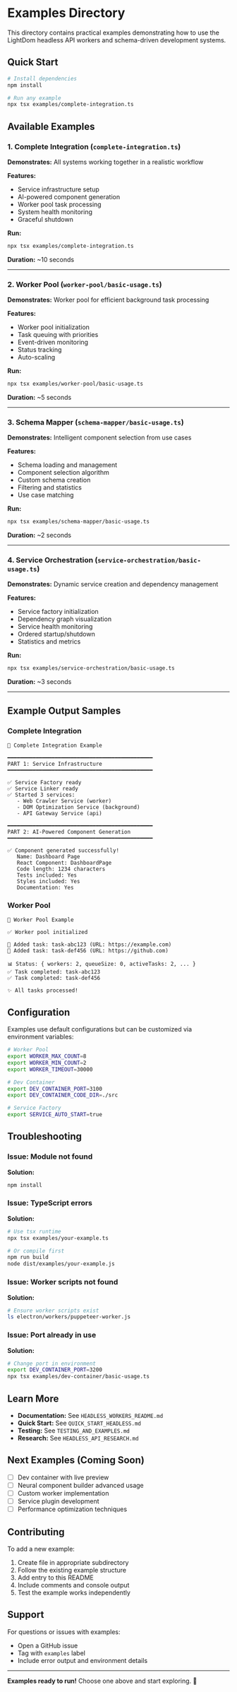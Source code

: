 # Examples Directory

This directory contains practical examples demonstrating how to use the LightDom headless API workers and schema-driven development systems.

## Quick Start

```bash
# Install dependencies
npm install

# Run any example
npx tsx examples/complete-integration.ts
```

## Available Examples

### 1. Complete Integration (`complete-integration.ts`)

**Demonstrates:** All systems working together in a realistic workflow

**Features:**
- Service infrastructure setup
- AI-powered component generation
- Worker pool task processing
- System health monitoring
- Graceful shutdown

**Run:**
```bash
npx tsx examples/complete-integration.ts
```

**Duration:** ~10 seconds

---

### 2. Worker Pool (`worker-pool/basic-usage.ts`)

**Demonstrates:** Worker pool for efficient background task processing

**Features:**
- Worker pool initialization
- Task queuing with priorities
- Event-driven monitoring
- Status tracking
- Auto-scaling

**Run:**
```bash
npx tsx examples/worker-pool/basic-usage.ts
```

**Duration:** ~5 seconds

---

### 3. Schema Mapper (`schema-mapper/basic-usage.ts`)

**Demonstrates:** Intelligent component selection from use cases

**Features:**
- Schema loading and management
- Component selection algorithm
- Custom schema creation
- Filtering and statistics
- Use case matching

**Run:**
```bash
npx tsx examples/schema-mapper/basic-usage.ts
```

**Duration:** ~2 seconds

---

### 4. Service Orchestration (`service-orchestration/basic-usage.ts`)

**Demonstrates:** Dynamic service creation and dependency management

**Features:**
- Service factory initialization
- Dependency graph visualization
- Service health monitoring
- Ordered startup/shutdown
- Statistics and metrics

**Run:**
```bash
npx tsx examples/service-orchestration/basic-usage.ts
```

**Duration:** ~3 seconds

---

## Example Output Samples

### Complete Integration

```
🌟 Complete Integration Example

━━━━━━━━━━━━━━━━━━━━━━━━━━━━━━━━━━━━━━━━━━━━━━
PART 1: Service Infrastructure
━━━━━━━━━━━━━━━━━━━━━━━━━━━━━━━━━━━━━━━━━━━━━━

✅ Service Factory ready
✅ Service Linker ready
✅ Started 3 services:
   - Web Crawler Service (worker)
   - DOM Optimization Service (background)
   - API Gateway Service (api)

━━━━━━━━━━━━━━━━━━━━━━━━━━━━━━━━━━━━━━━━━━━━━━
PART 2: AI-Powered Component Generation
━━━━━━━━━━━━━━━━━━━━━━━━━━━━━━━━━━━━━━━━━━━━━━

✅ Component generated successfully!
   Name: Dashboard Page
   React Component: DashboardPage
   Code length: 1234 characters
   Tests included: Yes
   Styles included: Yes
   Documentation: Yes
```

### Worker Pool

```
🚀 Worker Pool Example

✅ Worker pool initialized

📝 Added task: task-abc123 (URL: https://example.com)
📝 Added task: task-def456 (URL: https://github.com)

📊 Status: { workers: 2, queueSize: 0, activeTasks: 2, ... }
✅ Task completed: task-abc123
✅ Task completed: task-def456

✨ All tasks processed!
```

## Configuration

Examples use default configurations but can be customized via environment variables:

```bash
# Worker Pool
export WORKER_MAX_COUNT=8
export WORKER_MIN_COUNT=2
export WORKER_TIMEOUT=30000

# Dev Container
export DEV_CONTAINER_PORT=3100
export DEV_CONTAINER_CODE_DIR=./src

# Service Factory
export SERVICE_AUTO_START=true
```

## Troubleshooting

### Issue: Module not found

**Solution:**
```bash
npm install
```

### Issue: TypeScript errors

**Solution:**
```bash
# Use tsx runtime
npx tsx examples/your-example.ts

# Or compile first
npm run build
node dist/examples/your-example.js
```

### Issue: Worker scripts not found

**Solution:**
```bash
# Ensure worker scripts exist
ls electron/workers/puppeteer-worker.js
```

### Issue: Port already in use

**Solution:**
```bash
# Change port in environment
export DEV_CONTAINER_PORT=3200
npx tsx examples/dev-container/basic-usage.ts
```

## Learn More

- **Documentation:** See `HEADLESS_WORKERS_README.md`
- **Quick Start:** See `QUICK_START_HEADLESS.md`
- **Testing:** See `TESTING_AND_EXAMPLES.md`
- **Research:** See `HEADLESS_API_RESEARCH.md`

## Next Examples (Coming Soon)

- [ ] Dev container with live preview
- [ ] Neural component builder advanced usage
- [ ] Custom worker implementation
- [ ] Service plugin development
- [ ] Performance optimization techniques

## Contributing

To add a new example:

1. Create file in appropriate subdirectory
2. Follow the existing example structure
3. Add entry to this README
4. Include comments and console output
5. Test the example works independently

## Support

For questions or issues with examples:
- Open a GitHub issue
- Tag with `examples` label
- Include error output and environment details

---

**Examples ready to run!** Choose one above and start exploring. 🚀

